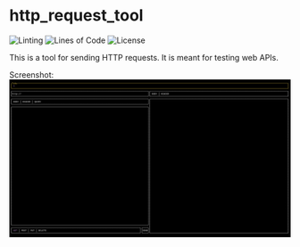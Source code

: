 # http_request_tool

![Linting](https://github.com/Callum-Irving/http-request-tool/actions/workflows/ci.yml/badge.svg)
![Lines of Code](https://tokei.rs/b1/github/Callum-Irving/http-request-tool?category=code)
![License](https://img.shields.io/github/license/Callum-Irving/http-request-tool)

This is a tool for sending HTTP requests. It is meant for testing web APIs.

Screenshot:
![Screenshot](https://github.com/Callum-Irving/http-request-tool/blob/main/screenshots/screenshot.png?raw=true)
